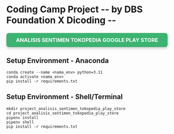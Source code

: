 # Coding Camp Project -- by DBS Foundation X Dicoding --

<h3 style="text-align:center; background-color:MediumSeaGreen; color:white; padding:12px 16px; border-radius:8px; box-shadow:0 4px 8px rgba(0,0,0,0.2);">
    <b>ANALISIS SENTIMEN TOKOPEDIA GOOGLE PLAY STORE</b>
</h3>

## Setup Environment - Anaconda
```
conda create --name <nama_env> python=3.11
conda activate <nama_env>
pip install -r requirements.txt
```

## Setup Environment - Shell/Terminal
```
mkdir project_analisis_sentimen_tokopedia_play_store
cd project_analisis_sentimen_tokopedia_play_store
pipenv install
pipenv shell
pip install -r requirements.txt
```